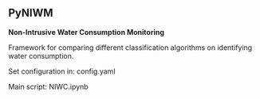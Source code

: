 ## PyNIWM 
__Non-Intrusive Water Consumption Monitoring__

Framework for comparing different classification algorithms on identifying water consumption. 

Set configuration in: config.yaml

Main script: NIWC.ipynb

